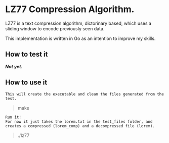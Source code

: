 # LZ77 Compression Algorithm.

LZ77 is a text compression algorithm, dictorinary based, which uses a sliding window to encode previously seen data.

This implementation is written in Go as an intention to improve my skills.

## How to test it

***Not yet.***

## How to use it

    This will create the executable and clean the files generated from the test.
> make

    Run it! 
    For now it just takes the lorem.txt in the test_files folder, and creates a compressed (lorem_comp) and a decompressed file (lorem).
> ./lz77